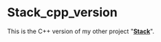 # Stack_cpp_version
 This is the C++ version of my other project "[__Stack__](https://github.com/Hollbrok/STACK)".
